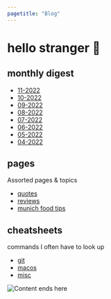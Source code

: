 ```yaml
---
pagetitle: "Blog"
---
```


# hello stranger &#128075;

## monthly digest

- [11-2022](11-22.html)
- [10-2022](10-22.html)
- [09-2022](09-22.html)
- [08-2022](08-22.html)
- [07-2022](07-22.html)
- [06-2022](06-22.html)
- [05-2022](05-22.html)
- [04-2022](04-22.html)

## pages

Assorted pages & topics

- [quotes](quotes.html)
- [reviews](reviews.html)
- [munich food tips](munich-tips.html)

## cheatsheets

commands I often have to look up

- [git](git.html)
- [macos](macos.html)
- [misc](misc.html)

<img class="center" src="./img/hero-blog.png" alt="Content ends here">
